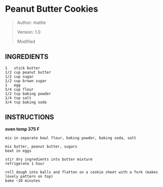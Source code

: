 # Peanut Butter Cookies
> Author: mattie
> 
> Version: 1.0
> 
> Modified


## INGREDIENTS
```
1   stick butter
1/2 cup peanut butter
1/2 cup sugar
1/2 cup brown sugar
1   egg
5/4 cup flour
1/2 tsp baking powder
1/4 tsp salt
3/4 tsp baking soda
```


## INSTRUCTIONS

**oven temp 375 F**

```
mix in separate bowl flour, baking powder, baking soda, salt

mix butter, peanut butter, sugars
beat in eggs

stir dry ingredients into butter mixture
refrigerate 1 hour

roll dough into balls and flatten on a cookie sheet with a fork (makes lovely pattern on top)
bake ~10 minutes 
```
